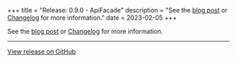 +++
title = "Release: 0.9.0 - ApiFacade"
description = "See the [blog post](https://phel-lang.org/blog/release-0-9/) or [Changelog](https://github.com/phel-lang/phel-lang/blob/master/CHANGELOG.md) for more information."
date = 2023-02-05
+++

See the [blog post](https://phel-lang.org/blog/release-0-9/) or [Changelog](https://github.com/phel-lang/phel-lang/blob/master/CHANGELOG.md) for more information.

---

[View release on GitHub](https://github.com/phel-lang/phel-lang/releases/tag/v0.9.0)
